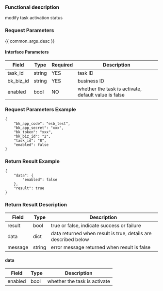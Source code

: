 ### Functional description

modify task activation status

### Request Parameters

{{ common_args_desc }}

#### Interface Parameters

| Field          |  Type       | Required   |  Description             |
|---------------|------------|--------|------------------|
|   task_id    |   string     |   YES   |  task ID |
|   bk_biz_id    |   string     |   YES   |  business ID |
|   enabled    |   bool     |   NO   | whether the task is activate, default value is false |


### Request Parameters Example

```
{
    "bk_app_code": "esb_test",
    "bk_app_secret": "xxx",
    "bk_token": "xxx",
    "bk_biz_id": "2",
    "task_id": "8",
    "enabled": false
}
```

### Return Result Example

```
{
    "data": {
        "enabled": false
    },
    "result": true
}
```

### Return Result Description

| Field      | Type      | Description      |
|-----------|----------|-----------|
|  result   |    bool    |      true or false, indicate success or failure                      |
|  data     |    dict    |      data returned when result is true, details are described below  |
|  message  |    string  |      error message returned when result is false                     |

#### data

| Field      | Type      | Description      |
| ------------ | ---------- | ------------------------------ |
|  enabled      |    bool    |      whether the task is activate    |
